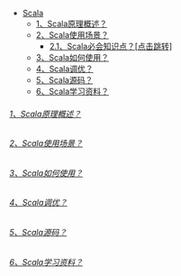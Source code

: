 * [Scala]()
    - [1、Scala原理概述？]()
    - [2、Scala使用场景？]()
        - [2.1、Scala必会知识点？[点击跳转]](../../../../../../../bigdata-project/src/main/doc/scala.md)
    - [3、Scala如何使用？]()
    - [4、Scala调优？]()
    - [5、Scala源码？]()
    - [6、Scala学习资料？]()

###### [1、Scala原理概述？]()

###### [2、Scala使用场景？]()

###### [3、Scala如何使用？]()

###### [4、Scala调优？]()

###### [5、Scala源码？]()

###### [6、Scala学习资料？]()
